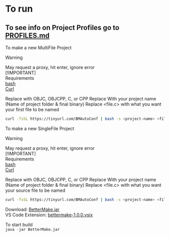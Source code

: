 # To run
## To see info on Project Profiles go to [PROFILES.md](PROFILES.md)
To make a new MultiFile Project  
> [!WARNING]    
> May request a proxy, hit enter, ignore error    
> [!IMPORTANT]  
> Requirements  
> [bash](https://www.gnu.org/software/bash/)  
> [Curl](https://curl.se/)  
  
Replace <Lang> with OBJC, OBJCPP, C, or CPP
Replace <project-name> With your project name (Name of project folder & final binary)
Replace <file.c> with what you want your first file to be named
```sh
curl -fsSL https://tinyurl.com/BMAutoConf | bash -s <project-name> <file.c> MF <Lang> <OPTIONAL: profile-name>
```  

To make a new SingleFile Project  
> [!WARNING]  
> May request a proxy, hit enter, ignore error   
> [!IMPORTANT]  
> Requirements  
> [bash](https://www.gnu.org/software/bash/)  
> [Curl](https://curl.se/)  
  
Replace <Lang> with OBJC, OBJCPP, C, or CPP
Replace <project-name> With your project name (Name of project folder & final binary)
Replace <file.c> with what you want your source file to be named
```sh
curl -fsSL https://tinyurl.com/BMAutoConf | bash -s <project-name> <file.c> OF <Lang> <OPTIONAL: profile-name>
```  

Download: [BetterMake.jar](https://raw.githubusercontent.com/Wdboyes13/BetterMake/refs/heads/main/bettermake/target/BetterMake.jar)  
VS Code Extension: [bettermake-1.0.0.vsix](https://github.com/Wdboyes13/BetterMake/raw/refs/heads/main/vsix/bettermake/bettermake-1.0.0.vsix)

To start build  
`java -jar BetterMake.jar`  
